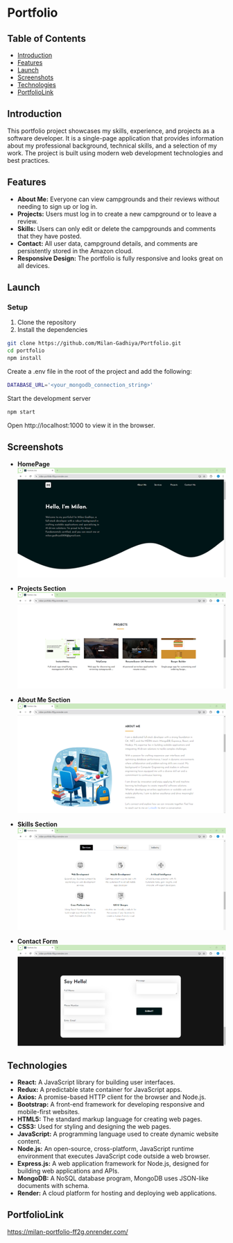 # Portfolio

## Table of Contents
- [Introduction](#introduction)
- [Features](#features)
- [Launch](#launch)
- [Screenshots](#screenshots)
- [Technologies](#technologies)
- [PortfolioLink](#portfoliolink)

## Introduction
This portfolio project showcases my skills, experience, and projects as a software developer. It is a single-page application that provides information about my professional background, technical skills, and a selection of my work. The project is built using modern web development technologies and best practices.

## Features
- **About Me:** Everyone can view campgrounds and their reviews without needing to sign up or log in.
- **Projects:** Users must log in to create a new campground or to leave a review.
- **Skills:** Users can only edit or delete the campgrounds and comments that they have posted.
- **Contact:** All user data, campground details, and comments are persistently stored in the Amazon cloud.
- **Responsive Design:** The portfolio is fully responsive and looks great on all devices.

## Launch

### Setup
1. Clone the repository
2. Install the dependencies

```bash
git clone https://github.com/Milan-Gadhiya/Portfolio.git
cd portfolio
npm install

```

Create a .env file in the root of the project and add the following:

```bash
DATABASE_URL='<your_mongodb_connection_string>'
```

Start the development server
```bash
npm start

```

Open http://localhost:1000 to view it in the browser.


## Screenshots
- **HomePage**
  ![HomePage](client/public/images/home_screen.png)

- **Projects Section**
  ![Projects Section](client/public/images/projects.png)

- **About Me Section**
  ![About Me Section](client/public/images/about_screen.png)  

- **Skills Section**
  ![Skills Section](client/public/images/skills.png)
  
- **Contact Form**
  ![Contact Form](client/public/images/contact.png)

## Technologies
- **React:** A JavaScript library for building user interfaces.
- **Redux:** A predictable state container for JavaScript apps.
- **Axios:** A promise-based HTTP client for the browser and Node.js.
- **Bootstrap:** A front-end framework for developing responsive and mobile-first websites.
- **HTML5:** The standard markup language for creating web pages.
- **CSS3:** Used for styling and designing the web pages.
- **JavaScript:** A programming language used to create dynamic website content.
- **Node.js:** An open-source, cross-platform, JavaScript runtime environment that executes JavaScript code outside a web browser.
- **Express.js:** A web application framework for Node.js, designed for building web applications and APIs.
- **MongoDB:** A NoSQL database program, MongoDB uses JSON-like documents with schema.
- **Render:** A cloud platform for hosting and deploying web applications.

## PortfolioLink
[<a href="https://milan-portfolio-ff2g.onrender.com/" target="_blank">https://milan-portfolio-ff2g.onrender.com/</a>](https://milan-portfolio-ff2g.onrender.com/)

